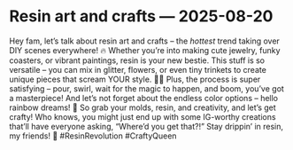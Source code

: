 # Resin art and crafts — 2025-08-20

Hey fam, let’s talk about resin art and crafts – the *hottest* trend taking over DIY scenes everywhere! 🔥 Whether you’re into making cute jewelry, funky coasters, or vibrant paintings, resin is your new bestie. This stuff is so versatile – you can mix in glitter, flowers, or even tiny trinkets to create unique pieces that scream YOUR style. 💁‍♀️ Plus, the process is super satisfying – pour, swirl, wait for the magic to happen, and boom, you’ve got a masterpiece! And let’s not forget about the endless color options – hello rainbow dreams! 🌈 So grab your molds, resin, and creativity, and let’s get crafty! Who knows, you might just end up with some IG-worthy creations that’ll have everyone asking, “Where’d you get that?!” Stay drippin’ in resin, my friends! 💅 #ResinRevolution #CraftyQueen